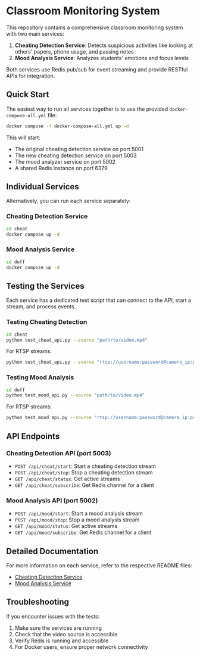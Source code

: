 # Classroom Monitoring System

This repository contains a comprehensive classroom monitoring system with two main services:

1. **Cheating Detection Service**: Detects suspicious activities like looking at others' papers, phone usage, and passing notes
2. **Mood Analysis Service**: Analyzes students' emotions and focus levels

Both services use Redis pub/sub for event streaming and provide RESTful APIs for integration.

## Quick Start

The easiest way to run all services together is to use the provided `docker-compose-all.yml` file:

```bash
docker compose -f docker-compose-all.yml up -d
```

This will start:
- The original cheating detection service on port 5001
- The new cheating detection service on port 5003
- The mood analyzer service on port 5002
- A shared Redis instance on port 6379

## Individual Services

Alternatively, you can run each service separately:

### Cheating Detection Service

```bash
cd cheat
docker compose up -d
```

### Mood Analysis Service

```bash
cd doff
docker compose up -d
```

## Testing the Services

Each service has a dedicated test script that can connect to the API, start a stream, and process events.

### Testing Cheating Detection

```bash
cd cheat
python test_cheat_api.py --source "path/to/video.mp4"
```

For RTSP streams:
```bash
python test_cheat_api.py --source "rtsp://username:password@camera_ip:port/path"
```

### Testing Mood Analysis

```bash
cd doff
python test_mood_api.py --source "path/to/video.mp4"
```

For RTSP streams:
```bash
python test_mood_api.py --source "rtsp://username:password@camera_ip:port/path"
```

## API Endpoints

### Cheating Detection API (port 5003)

- `POST /api/cheat/start`: Start a cheating detection stream
- `POST /api/cheat/stop`: Stop a cheating detection stream
- `GET /api/cheat/status`: Get active streams
- `GET /api/cheat/subscribe`: Get Redis channel for a client

### Mood Analysis API (port 5002)

- `POST /api/mood/start`: Start a mood analysis stream
- `POST /api/mood/stop`: Stop a mood analysis stream
- `GET /api/mood/status`: Get active streams
- `GET /api/mood/subscribe`: Get Redis channel for a client

## Detailed Documentation

For more information on each service, refer to the respective README files:

- [Cheating Detection Service](cheat/README.md)
- [Mood Analysis Service](doff/README.md)

## Troubleshooting

If you encounter issues with the tests:

1. Make sure the services are running
2. Check that the video source is accessible
3. Verify Redis is running and accessible
4. For Docker users, ensure proper network connectivity 